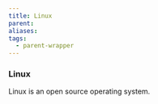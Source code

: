 ```yaml
---
title: Linux
parent: 
aliases: 
tags:
  - parent-wrapper
---
```

### Linux
Linux is an open source operating system.